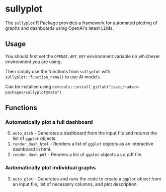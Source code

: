 # sullyplot

The `sullyplot` R Package provides a framework for automated plotting of graphs and dashboards using OpenAI's latest LLMs.

## Usage

You should first set the `OPENAI_API_KEY` environment variable on whichever environment you are using.

Then simply use the functions from `sullyplot` with `sullyplot::function_name()` to use AI models.

Can be installed using `devtools::install_gitlab("isazi/hudson-packages/sullyplot@main")`.

## Functions

### Automatically plot a full dashboard

0. `auto_dash` - Generates a dashboard from the input file and returns the list of `ggplot` objects.
1. `render_dash_html` - Renders a list of `ggplot` objects as an interactive dashboard in html.
2. `render_dash_pdf` - Renders a list of `ggplot` objects as a pdf file.

### Automatically plot individual graphs

3. `auto_plot` - Generates and runs the code to create a `ggplot` object from an input file, list of necessary columns, and plot description.
